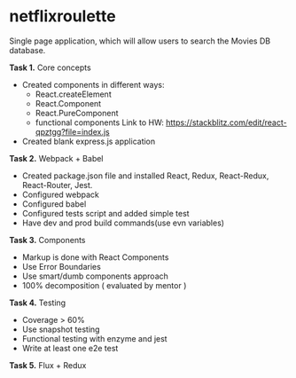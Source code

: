 # netflixroulette
Single page application, which will allow users to search the Movies DB database.

**Task 1.** Core concepts
- Created components in different ways:
  -	React.createElement
  -	React.Component
  -	React.PureComponent
  -	functional components
Link to HW: https://stackblitz.com/edit/react-qpztgg?file=index.js
- Created blank express.js application

**Task 2.** Webpack + Babel
- Created package.json file and installed React, Redux, React-Redux, React-Router, Jest.
- Configured webpack
- Configured babel
- Configured tests script and added simple test
- Have dev and prod build commands(use evn variables)

**Task 3.** Components
- Markup is done with React Components
- Use Error Boundaries
- Use smart/dumb components approach
- 100% decomposition ( evaluated by mentor )

**Task 4.** Testing
- Coverage > 60%
- Use snapshot testing
- Functional testing with enzyme and jest
- Write at least one e2e test

**Task 5.** Flux + Redux